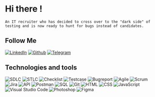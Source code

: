 # Hi there !

```
An IT recruiter who has decided to cross over to the "dark side" of testing and is now ready to hunt for bugs instead of candidates.
```

## Follow Me
[![LinkedIn](https://img.shields.io/badge/-LinkedIn-090909?style=for-the-badge&logo=linkedin&logoColor=white)](https://www.linkedin.com/in/yuliia-vasylevska-a92b11187/)
[![Github](https://img.shields.io/badge/-Github-090909?style=for-the-badge&logo=github&logoColor=white)](https://github.com/YuVasylevska)
[![Telegram](https://img.shields.io/badge/-Telegram-090909?style=for-the-badge&logo=telegram&logoColor=white)](https://t.me/Yuliia_Vasylevska) 

## Technologies and tools
![SDLC](https://img.shields.io/badge/-SDLC-090909?style=for-the-badge&logo=SDLC&logoColor=47C5FB)
![STLC](https://img.shields.io/badge/-STLC-090909?style=for-the-badge&logo=STLC&logoColor=47C5FB)
![Checklist](https://img.shields.io/badge/-Checklist-090909?style=for-the-badge&logo=STLC&logoColor=47C5FB)
![Testcase](https://img.shields.io/badge/-Testcase-090909?style=for-the-badge&logo=STLC&logoColor=47C5FB)
![Bugreport](https://img.shields.io/badge/-Bugreport-090909?style=for-the-badge&logo=STLC&logoColor=47C5FB)
![Agile](https://img.shields.io/badge/-Agile-090909?style=for-the-badge&logo=Agile&logoColor=47C5FB)
![Scrum](https://img.shields.io/badge/-Scrum-090909?style=for-the-badge&logo=Scrum&logoColor=47C5FB)
![Jira](https://img.shields.io/badge/-Jira-090909?style=for-the-badge&logo=SDLC&logoColor=47C5FB)
![API](https://img.shields.io/badge/-API-090909?style=for-the-badge&logo=SDLC&logoColor=47C5FB)
![Postman](https://img.shields.io/badge/-Postman-090909?style=for-the-badge&logo=SDLC&logoColor=47C5FB)
![SQL](https://img.shields.io/badge/-SQL-090909?style=for-the-badge&logo=SDLC&logoColor=47C5FB)
![Git](https://img.shields.io/badge/-Git-090909?style=for-the-badge&logo=SDLC&logoColor=47C5FB)
![HTML](https://img.shields.io/badge/-HTML-090909?style=for-the-badge&logo=SDLC&logoColor=47C5FB)
![CSS](https://img.shields.io/badge/-CSS-090909?style=for-the-badge&logo=SDLC&logoColor=47C5FB)
![JavaScript](https://img.shields.io/badge/-JavaScript-090909?style=for-the-badge&logo=SDLC&logoColor=47C5FB)
![Visual Studio Code](https://img.shields.io/badge/-VSCode-090909?style=for-the-badge&logo=SDLC&logoColor=47C5FB)
![Photoshop](https://img.shields.io/badge/-Photoshop-090909?style=for-the-badge&logo=SDLC&logoColor=47C5FB)
![Figma](https://img.shields.io/badge/-Figma-090909?style=for-the-badge&logo=SDLC&logoColor=47C5FB)
